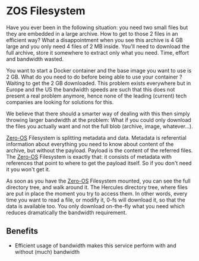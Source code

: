 # ZOS Filesystem 

Have you ever been in the following situation: you need two small files but they are embedded in a large archive.  How to get to those 2 files in an efficient way?  What a disappointment when you see this archive is 4 GB large and you only need 4 files of 2 MB inside. You'll need to download the full archive, store it somewhere to extract only what you need. Time, effort and bandwidth wasted.

You want to start a Docker container and the base image you want to use is 2 GB. What do you need to do before being able to use your container ? Waiting to get the 2 GB downloaded.  This problem exists everywhere but in Europe and the US the bandwidth speeds are such that this does not present a real problem anymore, hence none of the leading (current) tech companies are looking for solutions for this.

We believe that there should a smarter way of dealing with this then simply throwing larger bandwidth at the problem:  What if you could only download the files you actually want and not the full blob (archive, image, whatever...).

[Zero-OS](threefold__zos) Filesystem  is splitting metadata and data. Metadata is referential information about everything you need to know about content of the archive, but without the payload. Payload is the content of the referred files.  The [Zero-OS](threefold__zos) Filesystem  is exactly that:  it consists of metadata with references that point to where to get the payload itself. So if you don't need it you won't get it.

As soon as you have the [Zero-OS](threefold__zos) Filesystem  mounted, you can see the full directory tree, and walk around it. The Hercules directory tree, where files are put in place the moment you try to access them. In other words, every time you want to read a file, or modify it, 0-fs will download it, so that the data is available too. You only download on-the-fly what you need which reduces dramatically the bandwidth requirement.


## Benefits

- Efficient usage of bandwidth makes this service perform with and without (much) bandwidth